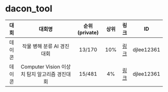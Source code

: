 # dacon_tool

|대회|대회명|순위(private)|상위|링크|ID|
|:---:|:---:|:---:|:---:|:---:|:---:|
|데이콘|작물 병해 분류 AI 경진대회|13/170|10%|[링크](https://dacon.io/competitions/official/235842/leaderboard)|djlee12361|
|데이콘|Computer Vision 이상치 탐지 알고리즘 경진대회|15/481|4%|[링크](https://dacon.io/competitions/official/235894/leaderboard)|djlee12361|
